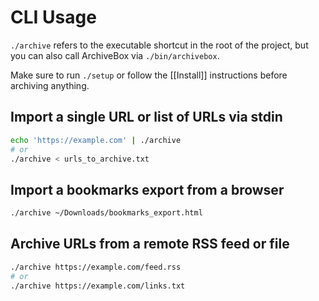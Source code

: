 # CLI Usage

`./archive` refers to the executable shortcut in the root of the project, but you can also call ArchiveBox via `./bin/archivebox`.

Make sure to run `./setup` or follow the [[Install]] instructions before archiving anything.

## Import a single URL or list of URLs via stdin
```bash
echo 'https://example.com' | ./archive
# or
./archive < urls_to_archive.txt
```

## Import a bookmarks export from a browser
```bash
./archive ~/Downloads/bookmarks_export.html
```

## Archive URLs from a remote RSS feed or file
```bash
./archive https://example.com/feed.rss
# or
./archive https://example.com/links.txt
```